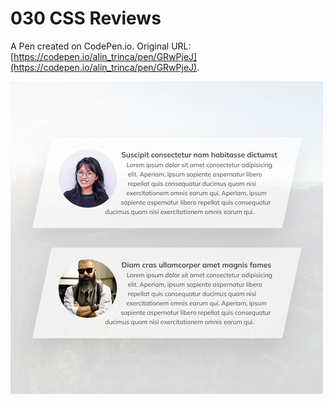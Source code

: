 # 030 CSS Reviews

A Pen created on CodePen.io. Original URL: [https://codepen.io/alin_trinca/pen/GRwPjeJ](https://codepen.io/alin_trinca/pen/GRwPjeJ).

![CSS Reviews Screenshot](css-reviews.jpg)
